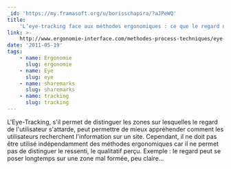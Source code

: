 ```yaml
---
_id: 'https://my.framasoft.org/u/borisschapira/?aJPeWQ'
title:
    'L’eye-tracking face aux méthodes ergonomiques : ce que le regard ne dit pas'
link: >-
    http://www.ergonomie-interface.com/methodes-process-techniques/eye-tracking-methode-ergonomique-test
date: '2011-05-19'
tags:
    - name: Ergonomie
      slug: ergonomie
    - name: Eye
      slug: eye
    - name: sharemarks
      slug: sharemarks
    - name: tracking
      slug: tracking
---
```


<div class="markdown"><p>L'Eye-Tracking, s'il permet de distinguer les zones sur lesquelles le regard de l'utilisateur s'attarde, peut permettre de mieux appréhender comment les utilisateurs recherchent l'information sur un site. Cependant, il ne doit pas être utilisé indépendamment des méthodes ergonomiques car il ne permet pas de distinguer le ressenti, le qualitatif perçu. Exemple : le regard peut se poser longtemps sur une zone mal formée, peu claire...
</p></div>
